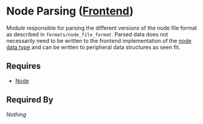 # Node Parsing ([Frontend](../../frontend.md))

Module responsible for parsing the different versions of the node file format as described in `formats/node_file_format`. Parsed data does not necessarily need to be written to the frontend implementation of the [node data type](../../nodes/node.md) and can be written to peripheral data structures as seen fit.

## Requires

- [Node](../nodes/node.md)

## Required By

*Nothing*